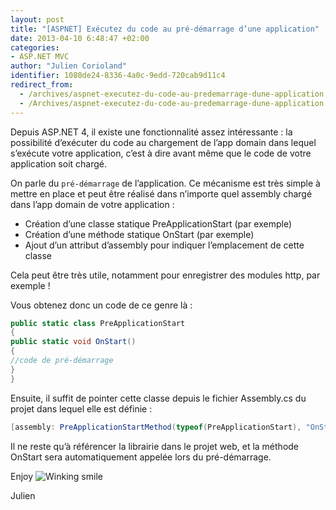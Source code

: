 ```yaml
---
layout: post
title: "[ASPNET] Exécutez du code au pré-démarrage d’une application"
date: 2013-04-10 6:48:47 +02:00
categories:
- ASP.NET MVC
author: "Julien Corioland"
identifier: 1080de24-8336-4a0c-9edd-720cab9d11c4
redirect_from:
  - /archives/aspnet-executez-du-code-au-predemarrage-dune-application
  - /Archives/aspnet-executez-du-code-au-predemarrage-dune-application
---
```


Depuis ASP.NET 4, il existe une fonctionnalité assez intéressante : la possibilité d’exécuter du code au chargement de l’app domain dans lequel s’exécute votre application, c’est à dire avant même que le code de votre application soit chargé.

On parle du `pré-démarrage` de l’application. Ce mécanisme est très simple à mettre en place et peut être réalisé dans n’importe quel assembly chargé dans l’app domain de votre application :

- Création d’une classe statique PreApplicationStart (par exemple)
- Création d’une méthode statique OnStart (par exemple)
- Ajout d’un attribut d’assembly pour indiquer l’emplacement de cette classe

Cela peut être très utile, notamment pour enregistrer des modules http, par exemple !

Vous obtenez donc un code de ce genre là :

```csharp
public static class PreApplicationStart
{
public static void OnStart()
{
//code de pré-démarrage
}
}
```
Ensuite, il suffit de pointer cette classe depuis le fichier Assembly.cs du projet dans lequel elle est définie :

```csharp
[assembly: PreApplicationStartMethod(typeof(PreApplicationStart), "OnStart")]
```
Il ne reste qu’à référencer la librairie dans le projet web, et la méthode OnStart sera automatiquement appelée lors du pré-démarrage.

Enjoy <img class="wlEmoticon wlEmoticon-winkingsmile" style="border-top-style: none; border-left-style: none; border-bottom-style: none; border-right-style: none" alt="Winking smile" src="https://juliencorioland.blob.core.windows.net/medias/wlEmoticon-winkingsmile_28EC3169.png">

Julien

